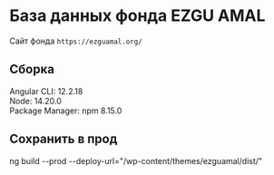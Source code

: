 # База данных фонда EZGU AMAL

Сайт фонда `https://ezguamal.org/`

## Сборка

Angular CLI: 12.2.18                                       
Node: 14.20.0                                              
Package Manager: npm 8.15.0

## Сохранить в прод

ng build --prod --deploy-url="/wp-content/themes/ezguamal/dist/"
